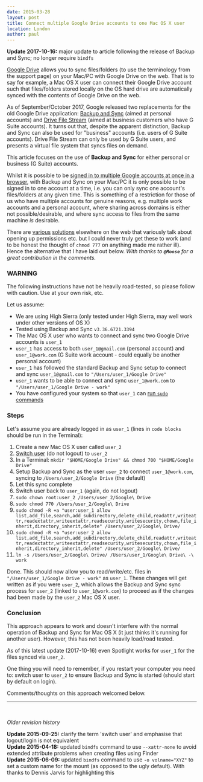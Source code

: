 ```yaml
---
date: 2015-03-28
layout: post
title: Connect multiple Google Drive accounts to one Mac OS X user
location: London
author: paul
---
```


**Update 2017-10-16:** major update to article following the release of Backup and Sync; no longer require `bindfs`<br/>

[Google Drive](https://www.google.co.uk/drive/download/) allows you to sync files/folders (to use the terminology from
the support page) on your Mac/PC with Google Drive on the web. That is to say for example, a Mac OS X user can connect
their Google Drive account such that files/folders stored locally on the OS hard drive are automatically synced with the
contents of Google Drive on the web.

As of September/October 2017, Google released two replacements for the old Google Drive application: [Backup and
Sync](https://www.google.co.uk/drive/download/backup-and-sync/) (aimed at personal accounts) and [Drive File
Stream](https://support.google.com/a/answer/7491144?utm_medium=et&utm_source=aboutdrive&utm_content=getstarted&utm_campaign=en_us)
(aimed at business customers who have G Suite accounts). It turns out that, despite the apparent distinction, Backup and
Sync can also be used for "business" accounts (i.e. users of G Suite accounts). Drive File Stream can only be used by G
Suite users, and presents a virtual file system that syncs files on demand.

This article focuses on the use of **Backup and Sync** for either personal or business (G Suite) accounts.

Whilst it is possible to be [signed in to multiple Google accounts at once in a
browser](https://support.google.com/accounts/answer/1721977?hl=en), with Backup and Sync on your Mac/PC it is only
possible to be signed in to one account at a time, i.e. you can only sync one account's files/folders at any given time.
This is something of a restriction for those of us who have multiple accounts for genuine reasons, e.g. multiple work
accounts and a personal account, where sharing across domains is either not possible/desirable, and where sync access to
files from the same machine _is_ desirable.

There are [various](http://techno-dribble.blogspot.hk/2015/03/macos-using-multiple-google-drive.html)
[solutions](http://truongtx.me/2013/06/30/macos-using-multiple-google-drive-accounts-at-the-same-time/) elsewhere on the
web that variously talk about opening up permissions etc. but I could never truly get these to work (and to be honest the
thought of `chmod 777` on anything made me rather ill). Hence the alternative that I have laid out below. _With thanks to
**`@Moose`** for a great contribution in the comments._

### WARNING

The following instructions have not be heavily road-tested, so please follow with caution. Use at your own
risk, etc.

Let us assume:

* We are using High Sierra (only tested under High Sierra, may well work under other versions of OS X)
* Tested using Backup and Sync `v3.36.6721.3394`
* The Mac OS X user who wants to connect and sync two Google Drive accounts is `user_1`
* `user_1` has access to both `user_1@gmail.com` (personal account) and `user_1@work.com` (G Suite work account - could
  equally be another personal account)
* `user_1` has followed the standard Backup and Sync setup to connect and sync `user_1@gmail.com` to `"/Users/user_1/Google Drive"`
* `user_1` wants to be able to connect and sync `user_1@work.com` to `"/Users/user_1/Google Drive - work"`
* You have configured your system so that `user_1` can [run `sudo` commands](https://support.apple.com/en-gb/HT202035)

### Steps

Let's assume you are already logged in as `user_1` (lines in `code blocks` should be run in the Terminal):

1. Create a new Mac OS X user called `user_2`
2. [Switch user](https://support.apple.com/kb/PH18897?locale=en_US) (do not logout) to `user_2`
3. In a Terminal: `mkdir "$HOME/Google Drive" && chmod 700 "$HOME/Google Drive"`
3. Setup Backup and Sync as the user `user_2` to connect `user_1@work.com`, syncing to `/Users/user_2/Google Drive` (the default)
4. Let this sync complete
5. Switch user back to `user_1` (again, do not logout)
6. `sudo chown root:user_2 /Users/user_2/Google\ Drive`
7. `sudo chmod 770 /Users/user_2/Google\ Drive`
8. `sudo chmod -R +a "user:user_1 allow list,add_file,search,add_subdirectory,delete_child,readattr,writeattr,readextattr,writeextattr,readsecurity,writesecurity,chown,file_inherit,directory_inherit,delete" /Users/user_2/Google\ Drive/`
9. `sudo chmod -R +a "user:user_2 allow list,add_file,search,add_subdirectory,delete_child,readattr,writeattr,readextattr,writeextattr,readsecurity,writesecurity,chown,file_inherit,directory_inherit,delete" /Users/user_2/Google\ Drive/`
10. `ln -s /Users/user_2/Google\ Drive/ /Users/user_1/Google\ Drive\ -\ work`

Done. This should now allow you to read/write/etc. files in `"/Users/user_1/Google Drive - work"` as `user_1`.  These
changes will get written as if you were `user_2`, which allows the Backup and Sync sync process for `user_2` (linked to
`user_1@work.com`) to proceed as if the changes had been made by the `user_2` Mac OS X user.

### Conclusion

This approach appears to work and doesn't interfere with the normal operation of Backup and Sync for Mac OS X (it just
thinks it's running for another user). However, this has not been heavily load/road tested.

As of this latest update (2017-10-16) even Spotlight works for `user_1` for the files synced via `user_2`.

One thing you will need to remember, if you restart your computer you need to: switch user to `user_2` to ensure Backup
and Sync is started (should start by default on login).

Comments/thoughts on this approach welcomed below.

<hr/>
&nbsp;

_Older revision history_

**Update 2015-09-25:** clarify the term 'switch user' and emphasise that logout/login is not equivalent<br/>
**Update 2015-04-18:** updated `bindfs` command to use `--xattr-none` to avoid extended attribute problems when creating
files using Finder<br/>
**Update 2015-06-09:** updated `bindfs` command to use `-o volname="XYZ"` to set a custom name for the mount (as opposed
to the ugly default). With thanks to Dennis Jarvis for highlighting this<br/>
